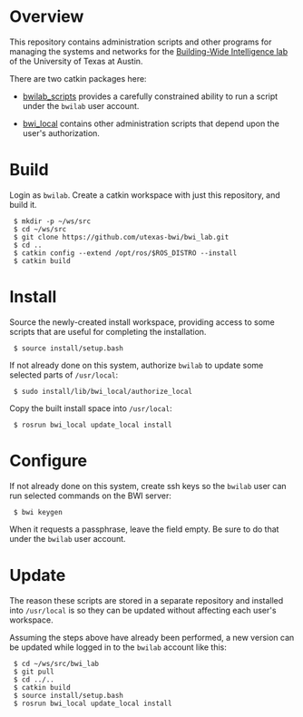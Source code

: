 Overview
========

This repository contains administration scripts and other programs for
managing the systems and networks for the
[Building-Wide Intelligence lab](http://www.cs.utexas.edu/~larg/bwi_web/)
of the University of Texas at Austin.

There are two catkin packages here:

 * [bwilab_scripts](https://github.com/utexas-bwi/bwi_lab/tree/master/bwilab_scripts)
   provides a carefully constrained ability to run a script under the
   ``bwilab`` user account.

 * [bwi_local](https://github.com/utexas-bwi/bwi_lab/tree/master/bwi_local)
   contains other administration scripts that depend upon the user's
   authorization.

Build
=====

Login as ``bwilab``. Create a catkin workspace with just this
repository, and build it.

```
 $ mkdir -p ~/ws/src
 $ cd ~/ws/src
 $ git clone https://github.com/utexas-bwi/bwi_lab.git
 $ cd ..
 $ catkin config --extend /opt/ros/$ROS_DISTRO --install
 $ catkin build
```

Install
=======

Source the newly-created install workspace, providing access to some
scripts that are useful for completing the installation.

```
 $ source install/setup.bash
```

If not already done on this system, authorize ``bwilab`` to update
some selected parts of ``/usr/local``:

```
 $ sudo install/lib/bwi_local/authorize_local
```

Copy the built install space into ``/usr/local``:

```
 $ rosrun bwi_local update_local install
```

Configure
=========

If not already done on this system, create ssh keys so the ``bwilab``
user can run selected commands on the BWI server:

```
 $ bwi keygen
```

When it requests a passphrase, leave the field empty. Be sure to do that under the ``bwilab`` user account.

Update
======

The reason these scripts are stored in a separate repository and installed into ``/usr/local`` is so they can be updated without affecting each user's workspace.

Assuming the steps above have already been performed, a new version can be updated while logged in to the ``bwilab`` account like this:

```
 $ cd ~/ws/src/bwi_lab
 $ git pull
 $ cd ../..
 $ catkin build
 $ source install/setup.bash
 $ rosrun bwi_local update_local install
```
